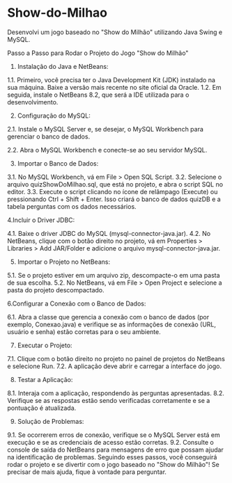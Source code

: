 # Show-do-Milhao
Desenvolvi um jogo baseado no "Show do Milhão" utilizando Java Swing e MySQL.

Passo a Passo para Rodar o Projeto do Jogo "Show do Milhão"
1. Instalação do Java e NetBeans:

1.1. Primeiro, você precisa ter o Java Development Kit (JDK) instalado na sua máquina. Baixe a versão mais recente no site oficial da Oracle.
1.2. Em seguida, instale o NetBeans 8.2, que será a IDE utilizada para o desenvolvimento.

2. Configuração do MySQL:

2.1. Instale o MySQL Server e, se desejar, o MySQL Workbench para gerenciar o banco de dados.

2.2. Abra o MySQL Workbench e conecte-se ao seu servidor MySQL.

3. Importar o Banco de Dados:

3.1. No MySQL Workbench, vá em File > Open SQL Script.
3.2. Selecione o arquivo quizShowDoMilhao.sql, que está no projeto, e abra o script SQL no editor.
3.3. Execute o script clicando no ícone de relâmpago (Execute) ou pressionando Ctrl + Shift + Enter. Isso criará o banco de dados quizDB e a tabela perguntas com os dados necessários.

4.Incluir o Driver JDBC:

4.1. Baixe o driver JDBC do MySQL (mysql-connector-java.jar).
4.2. No NetBeans, clique com o botão direito no projeto, vá em Properties > Libraries > Add JAR/Folder e adicione o arquivo mysql-connector-java.jar.

5. Importar o Projeto no NetBeans:

5.1. Se o projeto estiver em um arquivo zip, descompacte-o em uma pasta de sua escolha.
5.2. No NetBeans, vá em File > Open Project e selecione a pasta do projeto descompactado.

6.Configurar a Conexão com o Banco de Dados:

6.1. Abra a classe que gerencia a conexão com o banco de dados (por exemplo, Conexao.java) e verifique se as informações de conexão (URL, usuário e senha) estão corretas para o seu ambiente.

7. Executar o Projeto:

7.1. Clique com o botão direito no projeto no painel de projetos do NetBeans e selecione Run.
7.2. A aplicação deve abrir e carregar a interface do jogo.

8. Testar a Aplicação:

8.1. Interaja com a aplicação, respondendo às perguntas apresentadas.
8.2. Verifique se as respostas estão sendo verificadas corretamente e se a pontuação é atualizada.

9. Solução de Problemas:

9.1. Se ocorrerem erros de conexão, verifique se o MySQL Server está em execução e se as credenciais de acesso estão corretas.
9.2. Consulte o console de saída do NetBeans para mensagens de erro que possam ajudar na identificação de problemas.
Seguindo esses passos, você conseguirá rodar o projeto e se divertir com o jogo baseado no "Show do Milhão"! Se precisar de mais ajuda, fique à vontade para perguntar.






